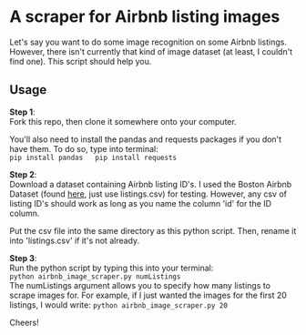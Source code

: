 # A scraper for Airbnb listing images
Let's say you want to do some image recognition on some Airbnb listings. However, there isn't currently that kind of image dataset (at least, I couldn't find one). This script should help you.

## Usage

**Step 1**:  
Fork this repo, then clone it somewhere onto your computer.

You'll also need to install the pandas and requests packages if you don't have them. To do so, type into terminal:  
`pip install pandas  
 pip install requests`

**Step 2**:  
Download a dataset containing Airbnb listing ID's. I used the Boston Airbnb Dataset (found [here](https://www.kaggle.com/airbnb/boston#listings.csv), just use listings.csv) for testing. However, any csv of listing ID's should work as long as you name the column 'id' for the ID column.

Put the csv file into the same directory as this python script. Then, rename it into 'listings.csv' if it's not already.

**Step 3**:  
Run the python script by typing this into your terminal:  
```python airbnb_image_scraper.py numListings ```  
The numListings argument allows you to specify how many listings to scrape images for. For example, if I just wanted the images for the first 20 listings, I would write:
```python airbnb_image_scraper.py 20```

Cheers!
